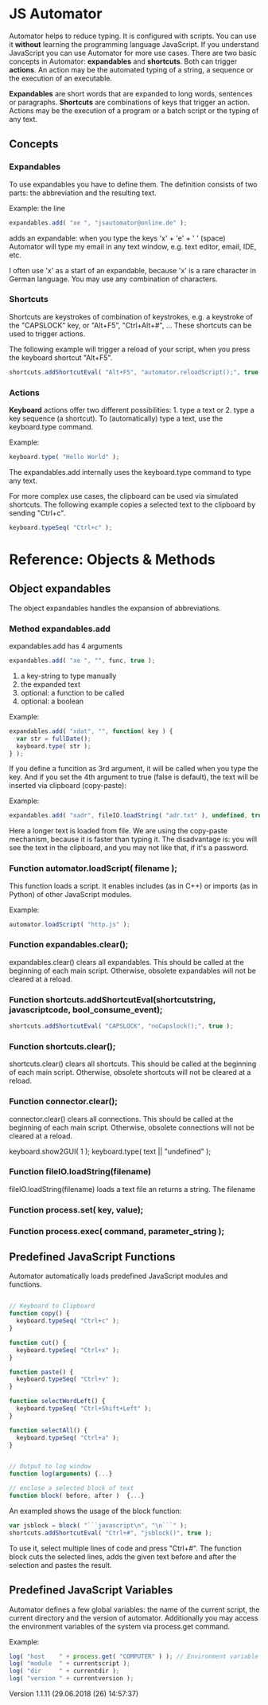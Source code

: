 # JS Automator

Automator helps to reduce typing. It is configured with scripts. You can use it **without** learning the programming language JavaScript. If you understand JavaScript you can use Automator for more use cases. There are two basic concepts in Automator: **expandables** and **shortcuts**. Both can trigger **actions**. An action may be the automated typing of a string, a sequence or the execution of an executable.   

**Expandables** are short words that are expanded to long words, sentences or paragraphs. **Shortcuts** are combinations of keys that trigger an action. Actions may be the execution of a program or a batch script or the typing of any text.

## Concepts
### Expandables

To use expandables you have to define them. The definition consists of two parts: the abbreviation and the resulting text.

Example: the line
```javascript
expandables.add( "xe ", "jsautomator@online.de" );
```
adds an expandable: when you type the keys 'x' + 'e' + ' ' (space) Automator will type my email in any text window, e.g. text editor, email, IDE, etc.

I often use 'x' as a start of an expandable, because 'x' is a rare character in German language. You may use any combination of characters.

### Shortcuts
Shortcuts are keystrokes of combination of keystrokes, e.g. a keystroke of the "CAPSLOCK" key, or "Alt+F5", "Ctrl+Alt+#", ... These shortcuts can be used to trigger actions. 

The following example will trigger a reload of your script, when you press the keyboard shortcut "Alt+F5". 
```javascript
shortcuts.addShortcutEval( "Alt+F5", "automator.reloadScript();", true );

```
### Actions
**Keyboard** actions offer two different possibilities: 1. type a text or 2. type a key sequence (a shortcut).
To (automatically) type a text, use the keyboard.type command.

Example:
```javascript
keyboard.type( "Hello World" );

```
The expandables.add internally uses the keyboard.type command to type any text.

For more complex use cases, the clipboard can be used via simulated shortcuts.
The following example copies a selected text to the clipboard by sending "Ctrl+c".
```javascript
keyboard.typeSeq( "Ctrl+c" );

```

# Reference: Objects & Methods
## Object expandables
The object expandables handles the expansion of abbreviations. 

### Method expandables.add
expandables.add has 4 arguments
```javascript
expandables.add( "xe ", "", func, true );
```
1. a key-string to type manually
2. the expanded text
3. optional: a function to be called
4. optional: a boolean

Example:
```javascript
expandables.add( "xdat", "", function( key ) {
  var str = fullDate();
  keyboard.type( str );
} );
```
If you define a funcition as 3rd argument, it will be called when you type the key.
And if you set the 4th argument to true (false is default), the text will be inserted via clipboard (copy-paste):

Example:
```javascript
expandables.add( "xadr", fileIO.loadString( "adr.txt" ), undefined, true );
```

Here a longer text is loaded from file. We are using the copy-paste mechanism, because it is faster than typing it. The disadvantage is: you will see the text in the clipboard, and you may not like that, if it's a password.


### Function automator.loadScript( filename );
This function loads a script. It enables includes (as in C++) or imports (as in Python) of other JavaScript modules.

Example:
```javascript
automator.loadScript( "http.js" );
```


### Function expandables.clear();
expandables.clear() clears all expandables. This should be called at the beginning of each main script. Otherwise, obsolete expandables will not be cleared at a reload.

### Function shortcuts.addShortcutEval(shortcutstring, javascriptcode, bool_consume_event);

```javascript
shortcuts.addShortcutEval( "CAPSLOCK", "noCapslock();", true );

```
### Function shortcuts.clear();
shortcuts.clear() clears all shortcuts. This should be called at the beginning of each main script. Otherwise, obsolete shortcuts will not be cleared at a reload.

### Function connector.clear();
connector.clear() clears all connections. This should be called at the beginning of each main script. Otherwise, obsolete connections will not be cleared at a reload.


keyboard.show2GUI( 1 );
keyboard.type( text || "undefined" );


### Function fileIO.loadString(filename)
fileIO.loadString(filename) loads a text file an returns a string. The filename 


### Function process.set( key, value);
### Function process.exec( command, parameter_string );


## Predefined JavaScript Functions

Automator automatically loads predefined JavaScript modules and functions.  

```javascript

// Keyboard to Clipboard
function copy() {
  keyboard.typeSeq( "Ctrl+c" );
}

function cut() {
  keyboard.typeSeq( "Ctrl+x" );
}

function paste() {
  keyboard.typeSeq( "Ctrl+v" );
}

function selectWordLeft() {
  keyboard.typeSeq( "Ctrl+Shift+Left" );
}

function selectAll() {
  keyboard.typeSeq( "Ctrl+a" );
}


// Output to log window
function log(arguments) {...}

// enclose a selected block of text
function block( before, after )  {...}


```

An exampled shows the usage of the block function:

```javascript
var jsblock = block( "```javascript\n", "\n```" );
shortcuts.addShortcutEval( "Ctrl+#", "jsblock()", true );

```
To use it, select multiple lines of code and press "Ctrl+#". The function block cuts the selected lines, adds the given text before and after the selection and pastes the result. 

## Predefined JavaScript Variables
Automator defines a few global variables: the name of the current script, the current directory and the version of automator. Additionally you may access the environment variables of the system via process.get command.

Example:
```javascript
log( "host    " + process.get( "COMPUTER" ) ); // Environment variable
log( "module  " + currentscript );
log( "dir     " + currentdir );
log( "version " + currentversion );

```


Version 1.1.11 (29.06.2018 (26) 14:57:37)







